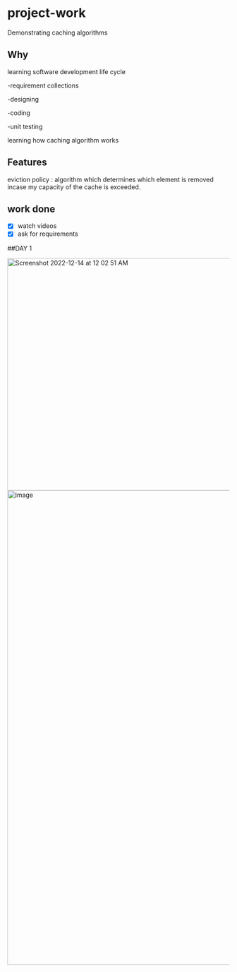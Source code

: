 # project-work
Demonstrating caching algorithms

## Why

learning software development life cycle

  -requirement collections
  
  -designing
  
  -coding
  
  -unit testing
  

learning how caching algorithm works

## Features

eviction policy : algorithm which determines which element is removed incase my capacity of the cache is exceeded.

## work done

- [x] watch videos
- [x] ask for requirements

##DAY 1

<img width="526" alt="Screenshot 2022-12-14 at 12 02 51 AM" src="https://user-images.githubusercontent.com/69424250/207416544-ab923e23-4c7c-4054-9f3a-6994037da42d.png">

<img width="1076" alt="image" src="https://user-images.githubusercontent.com/69424250/207417486-0ec1490b-b452-4851-8607-663052e0bab3.png">
